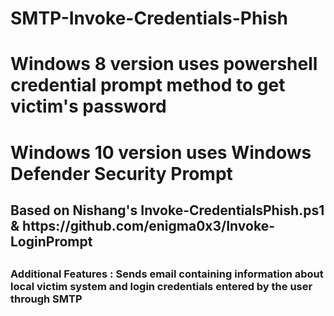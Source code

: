 # SMTP-Invoke-Credentials-Phish

<h1> Windows 8 version uses powershell credential prompt method to get victim's password </h1>
<h1> Windows 10 version uses Windows Defender Security Prompt </h1>

<h2> Based on Nishang's Invoke-CredentialsPhish.ps1 & https://github.com/enigma0x3/Invoke-LoginPrompt <h2>
  
  <h3> Additional Features : Sends email containing information about local victim system and login credentials entered by the user through SMTP </h3>
